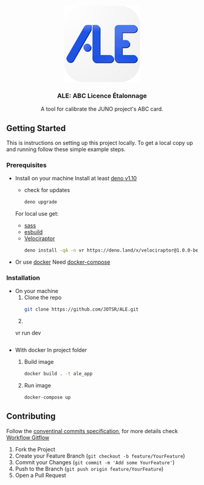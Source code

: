 <!-- PROJECT LOGO -->
<br />
<p align="center">
  <a href="https://github.com/JOTSR/ALE/">
    <img src="public/icon-512.png" alt="Logo" width="200" height="200">
  </a>

  <h3 align="center">ALE: ABC Licence &Eacute;talonnage</h3>

  <p align="center">
    A tool for calibrate the JUNO project's ABC card.
  </p>
</p>

<!-- GETTING STARTED -->

## Getting Started

This is instructions on setting up this project locally.
To get a local copy up and running follow these simple example steps.

### Prerequisites

- Install on your machine
  Install at least [deno v1.10](https://deno.land/)

  -   check for updates
      ```sh
      deno upgrade
      ```
  For local use get:
  -   [sass](https://sass-lang.com/)
  -   [esbuild](https://esbuild.github.io/)
  -   [Velociraptor](https://deno.land/x/velociraptor@1.0.0-beta.18)
      ```sh
      deno install -qA -n vr https://deno.land/x/velociraptor@1.0.0-beta.18/cli.ts
      ```
- Or use [docker](https://docs.docker.com/get-docker/)
  Need [docker-compose](https://docs.docker.com/compose/install/)

### Installation

<!-- 1. Run directly
   ```sh
   deno run https://github.com/JOTSR/ALE/main.ts
   ```
    Or -->
- On your machine
  1. Clone the repo
      ```sh
      git clone https://github.com/JOTSR/ALE.git
      ```
  2. ```sh
    vr run dev
    ```
- With docker
  In project folder
  1. Build image
      ```sh
      docker build . -t ale_app
      ```

  2. Run image
      ```sh
      docker-compose up
      ```
<!-- CONTRIBUTING -->

## Contributing

Follow the [conventinal commits specification](https://www.conventionalcommits.org/en/v1.0.0/), for more details check [Workflow Gitflow](https://www.atlassian.com/fr/git/tutorials/comparing-workflows/gitflow-workflow)

1. Fork the Project
2. Create your Feature Branch (`git checkout -b feature/YourFeature`)
3. Commit your Changes (`git commit -m 'Add some YourFeature'`)
4. Push to the Branch (`git push origin feature/YourFeature`)
5. Open a Pull Request

